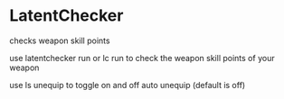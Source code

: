 LatentChecker
=============

checks weapon skill points

use latentchecker run or lc run to check the weapon skill points of your weapon

use ls unequip to toggle on and off auto unequip (default is off)
